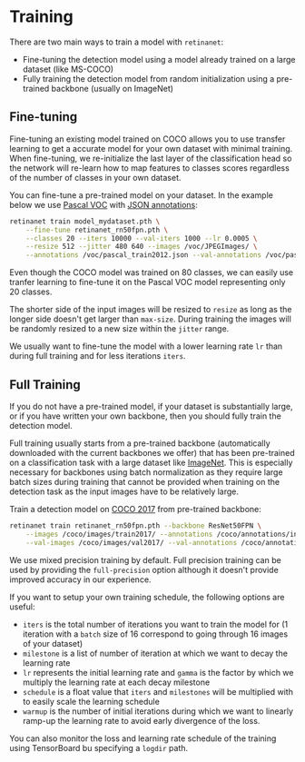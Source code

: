 # Training

There are two main ways to train a model with `retinanet`:
* Fine-tuning the detection model using a model already trained on a large dataset (like MS-COCO)
* Fully training the detection model from random initialization using a pre-trained backbone (usually on ImageNet)

## Fine-tuning

Fine-tuning an existing model trained on COCO allows you to use transfer learning to get a accurate model for your own dataset with minimal training.
When fine-tuning, we re-initialize the last layer of the classification head so the network will re-learn how to map features to classes scores regardless of the number of classes in your own dataset.

You can fine-tune a pre-trained model on your dataset. In the example below we use [Pascal VOC](http://host.robots.ox.ac.uk/pascal/VOC/voc2012/index.html) with [JSON annotations](https://storage.googleapis.com/coco-dataset/external/PASCAL_VOC.zip):
```bash
retinanet train model_mydataset.pth \
    --fine-tune retinanet_rn50fpn.pth \
    --classes 20 --iters 10000 --val-iters 1000 --lr 0.0005 \
    --resize 512 --jitter 480 640 --images /voc/JPEGImages/ \
    --annotations /voc/pascal_train2012.json --val-annotations /voc/pascal_val2012.json
```

Even though the COCO model was trained on 80 classes, we can easily use tranfer learning to fine-tune it on the Pascal VOC model representing only 20 classes.

The shorter side of the input images will be resized to `resize` as long as the longer side doesn't get larger than `max-size`.
During training the images will be randomly resized to a new size within the `jitter` range.

We usually want to fine-tune the model with a lower learning rate `lr` than during full training and for less iterations `iters`.

## Full Training

If you do not have a pre-trained model, if your dataset is substantially large, or if you have written your own backbone, then you should fully train the detection model.

Full training usually starts from a pre-trained backbone (automatically downloaded with the current backbones we offer) that has been pre-trained on a classification task with a large dataset like [ImageNet](http://www.image-net.org).
This is especially necessary for backbones using batch normalization as they require large batch sizes during training that cannot be provided when training on the detection task as the input images have to be relatively large.

Train a detection model on [COCO 2017](http://cocodataset.org/#download) from pre-trained backbone:
```bash
retinanet train retinanet_rn50fpn.pth --backbone ResNet50FPN \
    --images /coco/images/train2017/ --annotations /coco/annotations/instances_train2017.json \
    --val-images /coco/images/val2017/ --val-annotations /coco/annotations/instances_val2017.json
```

We use mixed precision training by default. Full precision training can be used by providing the `full-precision` option although it doesn't provide improved accuracy in our experience.

If you want to setup your own training schedule, the following options are useful:
* `iters` is the total number of iterations you want to train the model for (1 iteration with a `batch` size of 16 correspond to going through 16 images of your dataset)
* `milestone` is a list of number of iteration at which we want to decay the learning rate
* `lr` represents the initial learning rate and `gamma` is the factor by which we multiply the learning rate at each decay milestone
* `schedule` is a float value that `iters` and `milestones` will be multiplied with to easily scale the learning schedule
* `warmup` is the number of initial iterations during which we want to linearly ramp-up the learning rate to avoid early divergence of the loss.

You can also monitor the loss and learning rate schedule of the training using TensorBoard bu specifying a `logdir` path.
